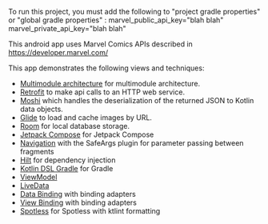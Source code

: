 To run this project, you must add the following to "project gradle properties" or "global gradle properties" :
marvel_public_api_key="blah blah"
marvel_private_api_key="blah blah"

This android app uses Marvel Comics APIs described in https://developer.marvel.com/

This app demonstrates the following views and techniques:

* [Multimodule architecture](https://developer.android.com/guide/navigation/navigation-multi-module) for multimodule architecture.
* [Retrofit](https://square.github.io/retrofit/) to make api calls to an HTTP web service.
* [Moshi](https://github.com/square/moshi) which handles the deserialization of the returned JSON to Kotlin data objects. 
* [Glide](https://bumptech.github.io/glide/) to load and cache images by URL.
* [Room](https://developer.android.com/training/data-storage/room) for local database storage.
* [Jetpack Compose](https://developer.android.com/jetpack/compose) for Jetpack Compose
* [Navigation](https://developer.android.com/topic/libraries/architecture/navigation/) with the SafeArgs plugin for parameter passing between fragments
* [Hilt](https://developer.android.com/training/dependency-injection/hilt-android) for dependency injection
* [Kotlin DSL Gradle](https://docs.gradle.org/current/userguide/kotlin_dsl.html) for Gradle
* [ViewModel](https://developer.android.com/topic/libraries/architecture/viewmodel)
* [LiveData](https://developer.android.com/topic/libraries/architecture/livedata)
* [Data Binding](https://developer.android.com/topic/libraries/data-binding/) with binding adapters
* [View Binding](https://developer.android.com/topic/libraries/data-binding/) with binding adapters
* [Spotless](https://github.com/diffplug/spotless) for Spotless with ktlint formatting
